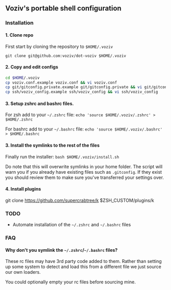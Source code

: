 ## Voziv's portable shell configuration

### Installation

#### 1. Clone repo
First start by cloning the repository to `$HOME/.voziv`

`git clone git@github.com:voziv/dot-voziv $HOME/.voziv`

#### 2. Copy and edit configs 

```sh
cd $HOME/.voziv
cp voziv.conf.example voziv.conf && vi voziv.conf
cp git/gitconfig.private.example git/gitconfig.private && vi git/gitconfig.private
cp ssh/voziv_config.example ssh/voziv_config && vi ssh/voziv_config
```

#### 3. Setup zshrc and bashrc files.
For zsh add to your `~/.zshrc` file: `echo 'source $HOME/.voziv/.zshrc' > $HOME/.zshrc`

For bashrc add to your `~/.bashrc` file: `echo 'source $HOME/.voziv/.bashrc' > $HOME/.bashrc`

#### 3. Install the symlinks to the rest of the files
Finally run the installer: `bash $HOME/.voziv/install.sh`

Do note that this will overwrite symlinks in your home folder. The script
will warn you if you already have existing files such as `.gitconfig`.
If they exist you should review them to make sure you've transferred your 
settings over.

#### 4. Install plugins
git clone https://github.com/supercrabtree/k $ZSH_CUSTOM/plugins/k


### TODO
- Automate installation of the `~/.zshrc` and `~/.bashrc` files

### FAQ

#### Why don't you symlink the `~/.zshrc`/`~/.bashrc` files?

These rc files may have 3rd party code added to them. Rather than setting up some system to 
detect and load this from a different file we just source our own loaders.

You could optionally empty your rc files before sourcing mine.
